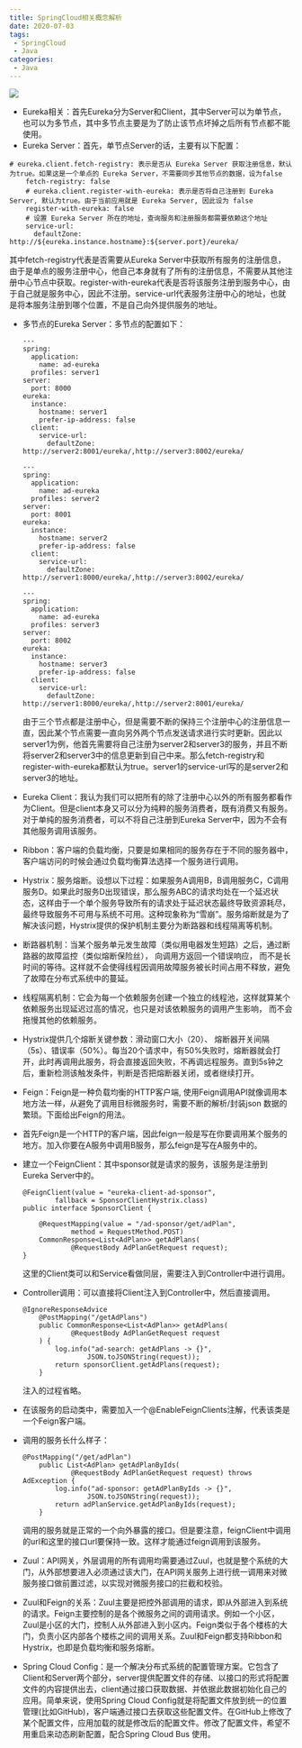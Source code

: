 ```yaml
---
title: SpringCloud相关概念解析
date: 2020-07-03
tags:
 - SpringCloud
 - Java
categories:
 - Java
---
```


![](https://img.hacpai.com/bing/20181217.jpg?imageView2/1/w/960/h/540/interlace/1/q/100)

* Eureka相关：首先Eureka分为Server和Client，其中Server可以为单节点，也可以为多节点，其中多节点主要是为了防止该节点坏掉之后所有节点都不能使用。
* Eureka Server：首先，单节点Server的话，主要有以下配置：

```
# eureka.client.fetch-registry: 表示是否从 Eureka Server 获取注册信息，默认为true。如果这是一个单点的 Eureka Server，不需要同步其他节点的数据，设为false
    fetch-registry: false
    # eureka.client.register-with-eureka: 表示是否将自己注册到 Eureka Server, 默认为true。由于当前应用就是 Eureka Server, 因此设为 false
    register-with-eureka: false
    # 设置 Eureka Server 所在的地址，查询服务和注册服务都需要依赖这个地址
    service-url:
      defaultZone: http://${eureka.instance.hostname}:${server.port}/eureka/
```

其中fetch-registry代表是否需要从Eureka Server中获取所有服务的注册信息，由于是单点的服务注册中心，他自己本身就有了所有的注册信息，不需要从其他注册中心节点中获取。register-with-eureka代表是否将该服务注册到服务中心，由于自己就是服务中心，因此不注册。service-url代表服务注册中心的地址，也就是将本服务注册到哪个位置，不是自己向外提供服务的地址。

* 多节点的Eureka Server：多节点的配置如下：

  ```
  ---
  spring:
    application:
      name: ad-eureka
    profiles: server1
  server:
    port: 8000
  eureka:
    instance:
      hostname: server1
      prefer-ip-address: false
    client:
      service-url:
        defaultZone: http://server2:8001/eureka/,http://server3:8002/eureka/

  ---
  spring:
    application:
      name: ad-eureka
    profiles: server2
  server:
    port: 8001
  eureka:
    instance:
      hostname: server2
      prefer-ip-address: false
    client:
      service-url:
        defaultZone: http://server1:8000/eureka/,http://server3:8002/eureka/

  ---
  spring:
    application:
      name: ad-eureka
    profiles: server3
  server:
    port: 8002
  eureka:
    instance:
      hostname: server3
      prefer-ip-address: false
    client:
      service-url:
        defaultZone: http://server1:8000/eureka/,http://server2:8001/eureka/
  ```

  由于三个节点都是注册中心，但是需要不断的保持三个注册中心的注册信息一直，因此某个节点需要一直向另外两个节点发送请求进行实时更新。因此以server1为例，他首先需要将自己注册为server2和server3的服务，并且不断将server2和server3中的信息更新到自己中来。那么fetch-registry和register-with-eureka都默认为true。server1的service-url写的是server2和server3的地址。
* Eureka Client：我认为我们可以把所有的除了注册中心以外的所有服务都看作为Client。但是client本身又可以分为纯粹的服务消费者，既有消费又有服务。对于单纯的服务消费者，可以不将自己注册到Eureka Server中，因为不会有其他服务调用该服务。
* Ribbon：客户端的负载均衡，只要是如果相同的服务存在于不同的服务器中，客户端访问的时候会通过负载均衡算法选择一个服务进行调用。
* Hystrix：服务熔断。设想以下过程：如果服务A调用B，B调用服务C，C调用服务D。如果此时服务D出现错误，那么服务ABC的请求均处在一个延迟状态，这样由于一个单个服务导致所有的请求处于延迟状态最终导致资源耗尽，最终导致服务不可用与系统不可用。这种现象称为“雪崩”。服务熔断就是为了解决该问题，Hystrix提供的保护机制主要分为断路器和线程隔离等机制。
* 断路器机制：当某个服务单元发生故障（类似用电器发生短路）之后，通过断路器的故障监控（类似熔断保险丝）， 向调用方返回一个错误响应， 而不是长时间的等待。这样就不会使得线程因调用故障服务被长时间占用不释放，避免了故障在分布式系统中的蔓延。
* 线程隔离机制：它会为每一个依赖服务创建一个独立的线程池，这样就算某个依赖服务出现延迟过高的情况，也只是对该依赖服务的调用产生影响， 而不会拖慢其他的依赖服务。
* Hystrix提供几个熔断关键参数：滑动窗口大小（20）、 熔断器开关间隔（5s）、错误率（50%）。每当20个请求中，有50%失败时，熔断器就会打开，此时再调用此服务，将会直接返回失败，不再调远程服务。直到5s钟之后，重新检测该触发条件，判断是否把熔断器关闭，或者继续打开。
* Feign：Feign是一种负载均衡的HTTP客户端, 使用Feign调用API就像调用本地方法一样，从避免了调用目标微服务时，需要不断的解析/封装json 数据的繁琐。下面给出Feign的用法。
* 首先Feign是一个HTTP的客户端，因此feign一般是写在你要调用某个服务的地方。加入你要在A服务中调用B服务，那么feign是写在A服务中的。
* 建立一个FeignClient：其中sponsor就是请求的服务，该服务是注册到Eureka Server中的。

  ```
  @FeignClient(value = "eureka-client-ad-sponsor",
          fallback = SponsorClientHystrix.class)
  public interface SponsorClient {

      @RequestMapping(value = "/ad-sponsor/get/adPlan",
              method = RequestMethod.POST)
      CommonResponse<List<AdPlan>> getAdPlans(
              @RequestBody AdPlanGetRequest request);
  }
  ```

  这里的Client类可以和Service看做同层，需要注入到Controller中进行调用。
* Controller调用：可以直接将Client注入到Controller中，然后直接调用。

  ```
  @IgnoreResponseAdvice
      @PostMapping("/getAdPlans")
      public CommonResponse<List<AdPlan>> getAdPlans(
              @RequestBody AdPlanGetRequest request
      ) {
          log.info("ad-search: getAdPlans -> {}",
                  JSON.toJSONString(request));
          return sponsorClient.getAdPlans(request);
      }
  ```

  注入的过程省略。
* 在该服务的启动类中，需要加入一个@EnableFeignClients注解，代表该类是一个Feign客户端。
* 调用的服务长什么样子：

  ```
  @PostMapping("/get/adPlan")
      public List<AdPlan> getAdPlanByIds(
              @RequestBody AdPlanGetRequest request) throws AdException {
          log.info("ad-sponsor: getAdPlanByIds -> {}",
                  JSON.toJSONString(request));
          return adPlanService.getAdPlanByIds(request);
      }
  ```

  调用的服务就是正常的一个向外暴露的接口。但是要注意，feignClient中调用的url和这里的接口url要保持一致。这样才能通过feign调用到该服务。
* Zuul：API网关，外层调用的所有调用均需要通过Zuul，也就是整个系统的大门，从外部想要进入必须通过该大门，在API网关服务上进行统一调用来对微服务接口做前置过滤，以实现对微服务接口的拦截和校验。
* Zuul和Feign的关系：Zuul主要是把控外部调用的请求，即从外部进入到系统的请求。Feign主要控制的是各个微服务之间的调用请求。例如一个小区，Zuul是小区的大门，控制人从外部进入到小区内。Feign类似于各个楼栋的大门，负责小区内部各个楼栋之间的调用关系。Zuul和Feign都支持Ribbon和Hystrix，也即是负载均衡和服务熔断。
* Spring Cloud Config：是一个解决分布式系统的配置管理方案。它包含了Client和Server两个部分，server提供配置文件的存储、以接口的形式将配置文件的内容提供出去，client通过接口获取数据、并依据此数据初始化自己的应用。简单来说，使用Spring Cloud Config就是将配置文件放到统一的位置管理(比如GitHub)，客户端通过接口去获取这些配置文件。在GitHub上修改了某个配置文件，应用加载的就是修改后的配置文件。修改了配置文件，希望不用重启来动态刷新配置，配合Spring Cloud Bus 使用。
